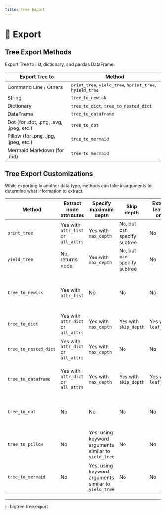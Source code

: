 ```yaml
---
title: Tree Export
---
```


# 🔨 Export

## Tree Export Methods

Export Tree to list, dictionary, and pandas DataFrame.

| Export Tree to                          | Method                                                        |
|-----------------------------------------|---------------------------------------------------------------|
| Command Line / Others                   | `print_tree`, `yield_tree`, `hprint_tree`, `hyield_tree`<br/> |
| String                                  | `tree_to_newick`                                              |
| Dictionary                              | `tree_to_dict`, `tree_to_nested_dict`                         |
| DataFrame                               | `tree_to_dataframe`                                           |
| Dot (for .dot, .png, .svg, .jpeg, etc.) | `tree_to_dot`                                                 |
| Pillow (for .png, .jpg, .jpeg, etc.)    | `tree_to_mermaid`                                             |
| Mermaid Markdown (for .md)              | `tree_to_mermaid`                                             |


## Tree Export Customizations

While exporting to another data type, methods can take in arguments to determine what information to extract.

| Method                     | Extract node attributes             | Specify maximum depth                                | Skip depth                  | Extract leaves only  | Others                                                |
|----------------------------|-------------------------------------|------------------------------------------------------|-----------------------------|----------------------|-------------------------------------------------------|
| `print_tree`               | Yes with `attr_list` or `all_attrs` | Yes with `max_depth`                                 | No, but can specify subtree | No                   | Tree style                                            |
| `yield_tree`               | No, returns node                    | Yes with `max_depth`                                 | No, but can specify subtree | No                   | Tree style                                            |
| `tree_to_newick`           | Yes with `attr_list`                | No                                                   | No                          | No                   | Length separator and attribute prefix and separator   |
| `tree_to_dict`             | Yes with `attr_dict` or `all_attrs` | Yes with `max_depth`                                 | Yes with `skip_depth`       | Yes with `leaf_only` | Dict key for parent                                   |
| `tree_to_nested_dict`      | Yes with `attr_dict` or `all_attrs` | Yes with `max_depth`                                 | No                          | No                   | Dict key for node name and node children              |
| `tree_to_dataframe`        | Yes with `attr_dict` or `all_attrs` | Yes with `max_depth`                                 | Yes with `skip_depth`       | Yes with `leaf_only` | Column name for path, node name, node parent          |
| `tree_to_dot`              | No                                  | No                                                   | No                          | No                   | Graph attributes, background, node, edge colour, etc. |
| `tree_to_pillow`           | No                                  | Yes, using keyword arguments similar to `yield_tree` | No                          | No                   | Font (family, size, colour), background colour, etc.  |
| `tree_to_mermaid`          | No                                  | Yes, using keyword arguments similar to `yield_tree` | No                          | No                   | Node shape, node fill, edge arrow, edge label etc.    |

-----

::: bigtree.tree.export
